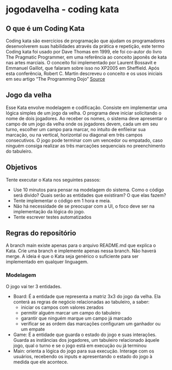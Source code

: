 # jogodavelha - coding kata

## O que é um Coding Kata
Coding kata são exercícios de programação que ajudam os programadores desenvolverem suas habilidades através da prática e repetição, este termo Coding kata foi usado por Dave Thomas em 1999, ele foi co-autor do livro The Pragmatic Programmer, em uma referência ao conceito japonês de kata nas artes marciais. O conceito foi implementado por Laurent Bossavit e Emmanuel Gaillot, que falaram sobre isso no XP2005 em Sheffield. Após esta conferência, Robert C. Martin descreveu o conceito e os usos iniciais em seu artigo “The Programming Dojo” [Source](http://ninjadolinux.com.br/coding-kata/)

## Jogo da velha
Esse Kata envolve modelagem e codificação. Consiste em implementar uma lógica simples de um jogo da velha.
O programa deve iniciar solicitando o nome de dois jogadores. Ao receber os nomes, o sistema deve apresentar o campo de um jogo da velha onde os jogadores devem, cada um em seu turno, escolher um campo para marcar, no intuíto de enfileirar sua marcação, ou na vertical, horizontal ou diagonal em três campos consecutivos. O jogo pode terminar com um vencedor ou empatado, caso ninguém consiga realizar as três marcações sequenciais no preenchimento do tabuleiro.

## Objetivos
Tente executar o Kata nos seguintes passos:
- Use 10 minutos para pensar na modelagem do sistema. Como o código será divido? Quais serão as entidades que existiram? O que elas fazem?
- Tente implementar o código em 1 hora e meia.
- Não há necessidade de se preocupar com a UI, o foco deve ser na implementação da lógica do jogo.
- Tente escrever testes automatizados

## Regras do repositório
A branch main existe apenas para o arquivo README.md que explica o Kata. Crie uma branch e implemente apenas nessa branch. Não haverá merge. A ideia é que o Kata seja genérico o suficiente para ser implementado em qualquer linguagem.


### Modelagem
O jogo vai ter 3 entidades.
- Board: É a entidade que representa a matriz 3x3 do jogo da velha. Ela conterá as regras de negócio relacionadas ao tabuleiro, a saber: 
  - iniciar os campos com valores zerados
  - permitir alguém marcar um campo do tabuleiro
  - garantir que ninguém marque um campo já marcado
  - verificar se as ordem das marcações configuram um ganhador ou um empate
- Game: É a entidade que guarda o estado do jogo e suas interações. Guarda as instâncias dos jogadores, um tabuleiro relacionado àquele jogo, qual o turno e se o jogo está em execução ou já terminou
- Main: orienta a lógica do jogo para sua execução. Interage com os usuários, recebendo os inputs e apresentando o estado do jogo à medida que ele acontece.